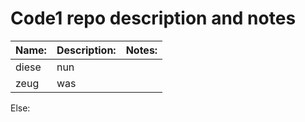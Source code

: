 # Code1 repo description and notes


Name: | Description: | Notes:
----- | ------------ | ------------ |
diese | nun |
zeug | was |



Else:
